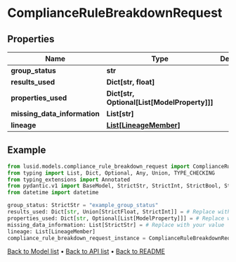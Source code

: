 # ComplianceRuleBreakdownRequest

## Properties
Name | Type | Description | Notes
------------ | ------------- | ------------- | -------------
**group_status** | **str** |  | 
**results_used** | **Dict[str, float]** |  | 
**properties_used** | **Dict[str, Optional[List[ModelProperty]]]** |  | 
**missing_data_information** | **List[str]** |  | 
**lineage** | [**List[LineageMember]**](LineageMember.md) |  | 
## Example

```python
from lusid.models.compliance_rule_breakdown_request import ComplianceRuleBreakdownRequest
from typing import List, Dict, Optional, Any, Union, TYPE_CHECKING
from typing_extensions import Annotated
from pydantic.v1 import BaseModel, StrictStr, StrictInt, StrictBool, StrictFloat, StrictBytes, Field, validator, ValidationError, conlist, constr
from datetime import datetime

group_status: StrictStr = "example_group_status"
results_used: Dict[str, Union[StrictFloat, StrictInt]] = # Replace with your value
properties_used: Dict[str, Optional[List[ModelProperty]]] = # Replace with your value
missing_data_information: List[StrictStr] = # Replace with your value
lineage: List[LineageMember]
compliance_rule_breakdown_request_instance = ComplianceRuleBreakdownRequest(group_status=group_status, results_used=results_used, properties_used=properties_used, missing_data_information=missing_data_information, lineage=lineage)

```

[Back to Model list](../README.md#documentation-for-models) &#8226; [Back to API list](../README.md#documentation-for-api-endpoints) &#8226; [Back to README](../README.md)


